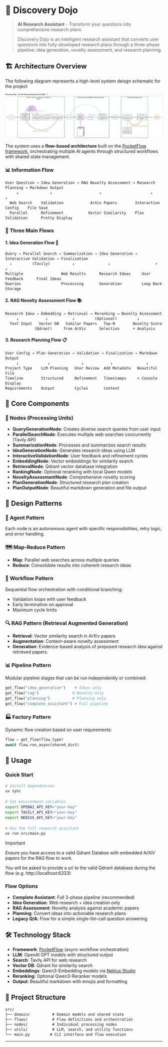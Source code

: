 # 🔬 Discovery Dojo

> **AI Research Assistant** - Transform your questions into comprehensive research plans
>
> Discovery Dojo is an intelligent research assistant that converts user questions into fully-developed research plans through a three-phase pipeline: idea generation, novelty assessment, and research planning.

## 🏗️ Architecture Overview

The following diagram represents a high-level system deisgn schematic for the project

![Discovery Dojo System Design](./notes/media/discovery_dojo_system_design_v1.png)

The system uses a **flow-based architecture** built on the [PocketFlow framework](https://the-pocket.github.io/PocketFlow/), orchestrating multiple AI agents through structured workflows with shared state management.

### 📊 Information Flow

```
User Question → Idea Generation → RAG Novelty Assessment → Research Planning → Markdown Output
     ↓              ↓                     ↓                      ↓              ↓
  Web Search    Validation            ArXiv Papers        Interactive Config    File Save
  Parallel      Refinement           Vector Similarity    Plan Validation      Pretty Display
```

### 🔄 Three Main Flows

#### 1. **Idea Generation Flow** 🧠

```
Query → Parallel Search → Summarization → Idea Generation → Interactive Validation → Finalization
  ↓         (Tavily)          ↓               ↓                    ↑                    ↓
Multiple                 Web Results      Research Ideas     User Feedback      Final Ideas
Queries                  Processing       Generation         Loop Back          Storage
```

#### 2. **RAG Novelty Assessment Flow** 📚

```
Research Idea → Embedding → Retrieval → Reranking → Novelty Assessment
     ↓            ↓           ↓         (Optional)         ↓
  Text Input   Vector DB   Similar Papers   Top-N        Novelty Score
             (Qdrant)     from ArXiv      Selection      + Analysis
```

#### 3. **Research Planning Flow** 📋

```
User Config → Plan Generation → Validation → Finalization → Markdown Output
     ↓             ↓              ↓            ↓               ↓
Project Type    LLM Planning   User Review  Add Metadata   Beautiful File
Timeline        Structured     Refinement   Timestamps     + Console Display
Requirements    Output         Cycles       Context
```

## 🧱 Core Components

### 🎯 Nodes (Processing Units)

- **QueryGenerationNode**: Creates diverse search queries from user input
- **ParallelSearchNode**: Executes multiple web searches concurrently (Tavily API)
- **SummarizationNode**: Processes and summarizes search results
- **IdeaGenerationNode**: Generates research ideas using LLM
- **InteractiveValidationNode**: User feedback and refinement cycles
- **EmbeddingNode**: Vector embeddings for similarity search
- **RetrievalNode**: Qdrant vector database integration
- **RankingNode**: Optional reranking with local Qwen models
- **NoveltyAssessmentNode**: Comprehensive novelty scoring
- **PlanGenerationNode**: Structured research plan creation
- **PlanOutputNode**: Beautiful markdown generation and file output

## 🎨 Design Patterns

### 🤖 **Agent Pattern**

Each node is an autonomous agent with specific responsibilities, retry logic, and error handling.

### 🗺️ **Map-Reduce Pattern**

- **Map**: Parallel web searches across multiple queries
- **Reduce**: Consolidate results into coherent research ideas

### 🔄 **Workflow Pattern**

Sequential flow orchestration with conditional branching:

- Validation loops with user feedback
- Early termination on approval
- Maximum cycle limits

### 🔍 **RAG Pattern (Retrieval Augmented Generation)**

- **Retrieval**: Vector similarity search in ArXiv papers
- **Augmentation**: Context-aware novelty assessment
- **Generation**: Evidence-based analysis of proposed research idea against retrieved papers.

### 📊 **Pipeline Pattern**

Modular pipeline stages that can be run independently or combined:

```python
get_flow("idea_generation")    # Ideas only
get_flow("rag")               # Novelty only
get_flow("planning")          # Planning only
get_flow("complete_assistant") # Full pipeline
```

### 🏭 **Factory Pattern**

Dynamic flow creation based on user requirements:

```python
flow = get_flow(flow_type)
await flow.run_async(shared_dict)
```

## 🚀 Usage

### Quick Start

```bash
# Install dependencies
uv sync

# Set environment variables
export OPENAI_API_KEY="your-key"
export TAVILY_API_KEY="your-key"
export NEBIUS_API_KEY="your-key"

# Run the full research assistant
uv run src/main.py
```

> [!IMPORTANT]
> Ensure you have access to a valid Qdrant Databse with embedded ArXiV papers for the RAG flow to work.
>
> You will be asked to provide a url to the valid Qdrant database during the flow (e.g. http://localhost:6333)

### Flow Options

- **Complete Assistant**: Full 3-phase pipeline (recommended)
- **Idea Generation**: Web research + idea creation only
- **RAG Assessment**: Novelty analysis against academic papers
- **Planning**: Convert ideas into actionable research plans
- **Legacy Q/A**: Flow for a simple single-llm-call question answering

## 🛠️ Technology Stack

- **Framework**: [PocketFlow](https://the-pocket.github.io/PocketFlow/) (async workflow orchestration)
- **LLM**: OpenAI GPT models with structured output
- **Search**: Tavily API for web research
- **Vector DB**: Qdrant for similarity search
- **Embeddings**: Qwen3-Embedding models via [Nebius Studio](https://studio.nebius.com/)
- **Reranking**: Optional Qwen3-Reranker models
- **Output**: Beautiful markdown with emojis and formatting

## 📁 Project Structure

```
src/
├── domain/          # Domain models and shared state
├── flows/           # Flow definitions and orchestration
├── nodes/           # Individual processing nodes
├── utils/           # LLM, search, and utility functions
└── main.py         # CLI interface and flow execution
```

---
